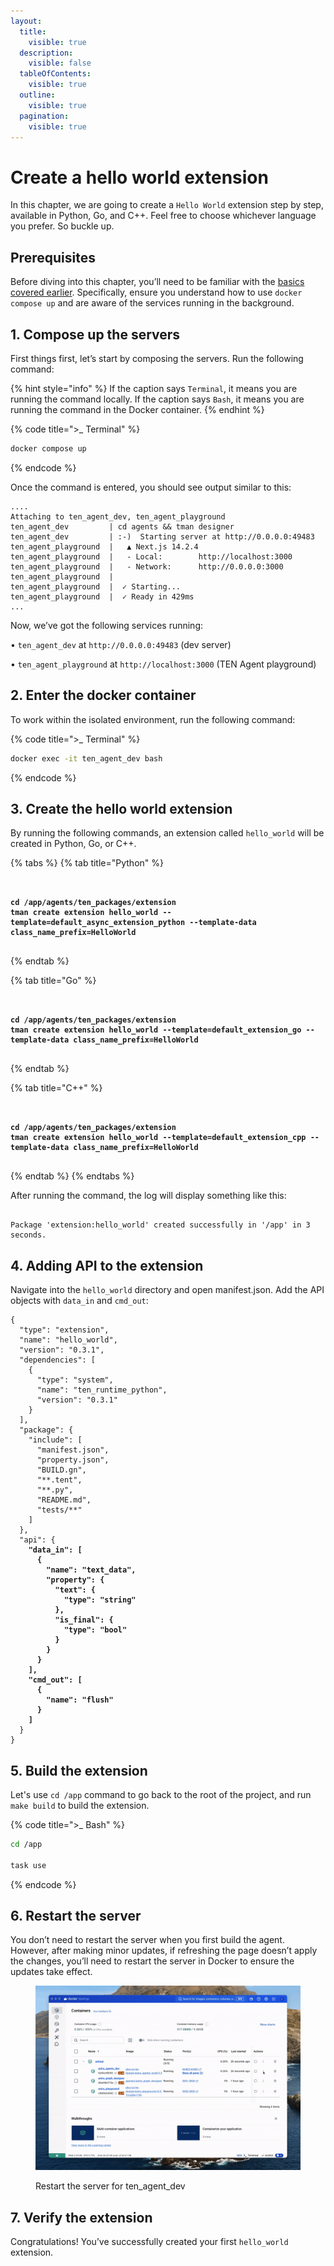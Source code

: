 ```yaml
---
layout:
  title:
    visible: true
  description:
    visible: false
  tableOfContents:
    visible: true
  outline:
    visible: true
  pagination:
    visible: true
---
```


# Create a hello world extension

In this chapter, we are going to create a `Hello World` extension step by step, available in Python, Go, and C++. Feel free to choose whichever language you prefer. So buckle up.

## Prerequisites

Before diving into this chapter, you’ll need to be familiar with the [basics covered earlier](quickstart.md). Specifically, ensure you understand how to use `docker compose up` and are aware of the services running in the background.

## 1. Compose up the servers

First things first, let’s start by composing the servers. Run the following command:

{% hint style="info" %}
If the caption says `Terminal`, it means you are running the command locally. If the caption says `Bash`, it means you are running the command in the Docker container.
{% endhint %}

{% code title=">_ Terminal" %}

```bash
docker compose up
```

{% endcode %}

Once the command is entered, you should see output similar to this:

<pre class="language-bash" data-title=">_ Terminal"><code class="lang-bash">....
Attaching to ten_agent_dev, ten_agent_playground
ten_agent_dev         | cd agents && tman designer
ten_agent_dev         | :-)  Starting server at http://0.0.0.0:49483
ten_agent_playground  |   ▲ Next.js 14.2.4
ten_agent_playground  |   - Local:        http://localhost:3000
ten_agent_playground  |   - Network:      http://0.0.0.0:3000
ten_agent_playground  |
ten_agent_playground  |  ✓ Starting...
ten_agent_playground  |  ✓ Ready in 429ms
...
</code></pre>

Now, we’ve got the following services running:

• `ten_agent_dev` at `http://0.0.0.0:49483` (dev server)

• `ten_agent_playground` at `http://localhost:3000` (TEN Agent playground)

## 2. Enter the docker container

To work within the isolated environment, run the following command:

{% code title=">_ Terminal" %}

```bash
docker exec -it ten_agent_dev bash
```

{% endcode %}

## 3. Create the hello world extension

By running the following commands, an extension called `hello_world` will be created in Python, Go, or C++.

{% tabs %}
{% tab title="Python" %}
<pre class="language-bash" data-title=">_ Bash" data-overflow="wrap"><code class="lang-bash">
<strong>
cd /app/agents/ten_packages/extension
tman create extension hello_world --template=default_async_extension_python --template-data class_name_prefix=HelloWorld
</strong>
</code></pre>
{% endtab %}

{% tab title="Go" %}
<pre class="language-bash" data-title=">_ Bash" data-overflow="wrap"><code class="lang-bash">
<strong>
cd /app/agents/ten_packages/extension
tman create extension hello_world --template=default_extension_go --template-data class_name_prefix=HelloWorld
</strong>
</code></pre>
{% endtab %}

{% tab title="C++" %}
<pre class="language-bash" data-title=">_ Bash" data-overflow="wrap"><code class="lang-bash">
<strong>
cd /app/agents/ten_packages/extension
tman create extension hello_world --template=default_extension_cpp --template-data class_name_prefix=HelloWorld
</strong>
</code></pre>
{% endtab %}
{% endtabs %}

After running the command, the log will display something like this:

<pre class="language-bash" data-title=">_ Bash"><code class="lang-bash">
Package 'extension:hello_world' created successfully in '/app' in 3 seconds.
</code></pre>

## 4. Adding API to the extension

Navigate into the `hello_world` directory and open manifest.json. Add the API objects with `data_in` and `cmd_out`:

<pre class="language-json" data-title="./hello_world/manifest.json"><code class="lang-json">{
  "type": "extension",
  "name": "hello_world",
  "version": "0.3.1",
  "dependencies": [
    {
      "type": "system",
      "name": "ten_runtime_python",
      "version": "0.3.1"
    }
  ],
  "package": {
    "include": [
      "manifest.json",
      "property.json",
      "BUILD.gn",
      "**.tent",
      "**.py",
      "README.md",
      "tests/**"
    ]
  },
  "api": {
<strong>    "data_in": [
</strong><strong>      {
</strong><strong>        "name": "text_data",
</strong><strong>        "property": {
</strong><strong>          "text": {
</strong><strong>            "type": "string"
</strong><strong>          },
</strong><strong>          "is_final": {
</strong><strong>            "type": "bool"
</strong><strong>          }
</strong><strong>        }
</strong><strong>      }
</strong><strong>    ],
</strong><strong>    "cmd_out": [
</strong><strong>      {
</strong><strong>        "name": "flush"
</strong><strong>      }
</strong><strong>    ]
</strong>  }
}
</code></pre>

## 5. Build the extension

Let's use `cd /app` command to go back to the root of the project, and run `make build` to build the extension.

{% code title=">_ Bash" %}

```bash
cd /app

task use
```

{% endcode %}

## 6. Restart the server

You don’t need to restart the server when you first build the agent. However, after making minor updates, if refreshing the page doesn’t apply the changes, you’ll need to restart the server in Docker to ensure the updates take effect.

<figure><img src="../assets/gif/docker_restart_server.gif" alt=""><figcaption><p>Restart the server for ten_agent_dev</p></figcaption></figure>

## 7. Verify the extension

Congratulations! You’ve successfully created your first `hello_world` extension.
